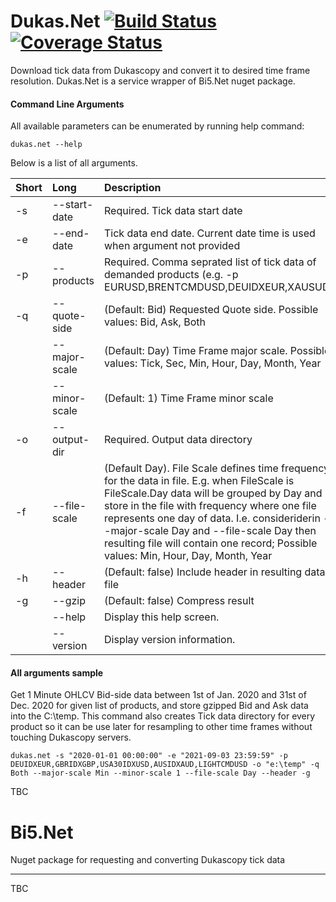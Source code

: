# Dukas.Net  [![Build Status](https://app.travis-ci.com/tomas-rampas/Dukas.Net.svg?branch=main)](https://app.travis-ci.com/tomas-rampas/Dukas.Net)  [![Coverage Status](https://coveralls.io/repos/github/tomas-rampas/Dukas.Net/badge.svg?branch=main)](https://coveralls.io/github/tomas-rampas/Dukas.Net?branch=main)
Download tick data from Dukascopy and convert it to desired time frame resolution. Dukas.Net is a service wrapper of Bi5.Net nuget package.

#### Command Line Arguments

All available parameters can be enumerated by running help command: 

```
dukas.net --help
```

Below is a list of all arguments.

|Short | Long | Description |
|:---|:---|:---|
|-s|--start-date|Required. Tick data start date|
|-e|--end-date|Tick data end date. Current date time is used when argument not provided|
|-p|--products|Required. Comma seprated list of tick data of demanded products (e.g. -p EURUSD,BRENTCMDUSD,DEUIDXEUR,XAUSUD)  |
|-q|--quote-side|(Default: Bid) Requested Quote side. Possible values: Bid, Ask, Both|
| |--major-scale|(Default: Day) Time Frame major scale. Possible values: Tick, Sec, Min, Hour, Day, Month, Year|
| |--minor-scale|(Default: 1) Time Frame minor scale|
|-o|--output-dir|Required. Output data directory|
|-f|--file-scale|(Default Day). File Scale defines time frequency for the data in file. E.g. when FileScale is FileScale.Day data will be grouped by Day and store in the file with frequency where one file represents one day of data. I.e. consideriderin --major-scale Day and --file-scale Day then resulting file will contain one record; Possible values: Min, Hour, Day, Month, Year |
|-h|--header|(Default: false) Include header in resulting data file|
|-g|--gzip|(Default: false) Compress result|
| |--help|Display this help screen.|
| |--version|Display version information.|

#### All arguments sample

Get 1 Minute OHLCV Bid-side data between 1st of Jan. 2020 and 31st of Dec. 2020 for given list of products, and store gzipped Bid and Ask data into the C:\temp. 
This command also creates Tick data directory for every product so it can be use later for resampling to other time frames without touching Dukascopy servers.

```
dukas.net -s "2020-01-01 00:00:00" -e "2021-09-03 23:59:59" -p DEUIDXEUR,GBRIDXGBP,USA30IDXUSD,AUSIDXAUD,LIGHTCMDUSD -o "e:\temp" -q Both --major-scale Min --minor-scale 1 --file-scale Day --header -g
```

TBC

# Bi5.Net
Nuget package for requesting and converting Dukascopy tick data 

-----------------------------
TBC
